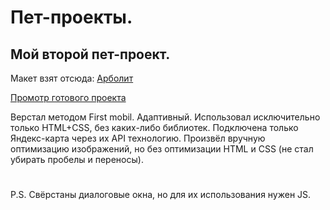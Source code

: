 ﻿# Пет-проекты.

## Мой второй пет-проект.

Макет взят отсюда: [Арболит](https://www.figma.com/file/92jqO1K8ujaMDovEKJwyWa/%D0%90%D1%80%D0%B1%D0%BE%D0%BB%D0%B8%D1%82?node-id=1%3A2)

[Промотр готового проекта](https://translogik.github.io/Practice-projects/Landing-adaptive/index.html)

Верстал методом First mobil. Адаптивный. Использовал исключительно только HTML+CSS, без каких-либо библиотек. Подключена только Яндекс-карта через их API технологию. Произвёл вручную оптимизацию изображений, но без оптимизации HTML и CSS (не стал убирать пробелы и переносы).
#
P.S. Свёрстаны диалоговые окна, но для их использования нужен JS.